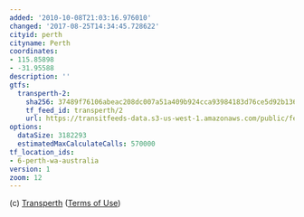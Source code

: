 ```yaml
---
added: '2010-10-08T21:03:16.976010'
changed: '2017-08-25T14:34:45.728622'
cityid: perth
cityname: Perth
coordinates:
- 115.85898
- -31.95588
description: ''
gtfs:
  transperth-2:
    sha256: 37489f76106abeac208dc007a51a409b924cca93984183d76ce5d92b1365be98
    tf_feed_id: transperth/2
    url: https://transitfeeds-data.s3-us-west-1.amazonaws.com/public/feeds/transperth/2/20170817/gtfs.zip
options:
  dataSize: 3182293
  estimatedMaxCalculateCalls: 570000
tf_location_ids:
- 6-perth-wa-australia
version: 1
zoom: 12
---
```


(c) [Transperth](http://www.transperth.wa.gov.au/) ([Terms of Use](http://www.transperth.wa.gov.au/TimetablesMaps/SpatialDataAccess/tabid/254/language/en-AU/Default.aspx))
